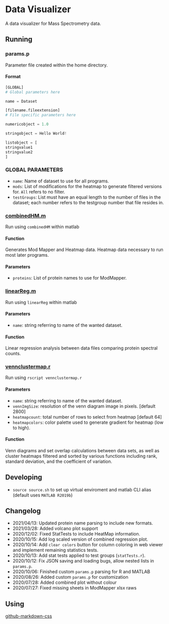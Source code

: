 # Data Visualizer

A data visualizer for Mass Spectrometry data.

## Running

### params.p

Parameter file created within the home directory. 

#### Format
```py
[GLOBAL]
# Global parameters here

name = Dataset

[filename.fileextension]
# File specific parameters here

numericobject = 1.0

stringobject = Hello World!

listobject = [
stringvalue1
stringvalue2
]
```

### GLOBAL PARAMETERS

 * `name`: Name of dataset to use for all programs.
 * `mods`: List of modifications for the heatmap to generate filtered versions for. `All` refers to no filter.
 * `testGroups`: List must have an equal length to the number of files in the dataset; each number refers to the testgroup number that file resides in.

### [combinedHM.m](combinedHM.m)

Run using `combinedHM` within matlab

#### Function

Generates Mod Mapper and Heatmap data. Heatmap data necessary to run most later programs.

#### Parameters

 * `proteins`: List of protein names to use for ModMapper.

### [linearReg.m](linearReg.m)

Run using `linearReg` within matlab

#### Parameters

 * `name`: string referring to name of the wanted dataset.

#### Function

Linear regression analysis between data files comparing protein spectral counts.

### [vennclustermap.r](vennclustermap.r)

Run using `rscript vennclustermap.r`

#### Parameters

 * `name`: string referring to name of the wanted dataset.
 * `vennImgSize`: resolution of the venn diagram image in pixels. [default 2800]
 * `heatmapcount`: total number of rows to select from heatmap [default 64]
 * `heatmapcolors`: color palette used to generate gradient for heatmap (low to high).

#### Function

Venn diagrams and set overlap calculations between data sets, as well as cluster heatmaps filtered and sorted by various functions including rank, standard deviation, and the coefficient of variation.

## Developing
 * `source source.sh` to set up virtual enviroment and matlab CLI alias (default uses `MATLAB R2019b`)

## Changelog

* 2021/04/13: Updated protein name parsing to include new formats.
* 2021/03/28: Added volcano plot support
* 2020/12/02: Fixed StatTests to include HeatMap information.
* 2020/10/15: Add log scaled version of combined regression plot.
* 2020/10/14: Add `clear colors` button for column coloring in web viewer and implement remaining statistics tests.
* 2020/10/13: Add stat tests applied to test groups (`statTests.r`).
* 2020/10/12: Fix JSON saving and loading bugs, allow nested lists in `params.p`.
* 2020/10/06: Finished custom `params.p` parsing for R and MATLAB
* 2020/08/26: Added custom `params.p` for customization
* 2020/07/28: Added combined plot without colour
* 2020/07/27: Fixed missing sheets in ModMapper xlsx raws

## Using

[github-markdown-css](https://github.com/sindresorhus/github-markdown-css)